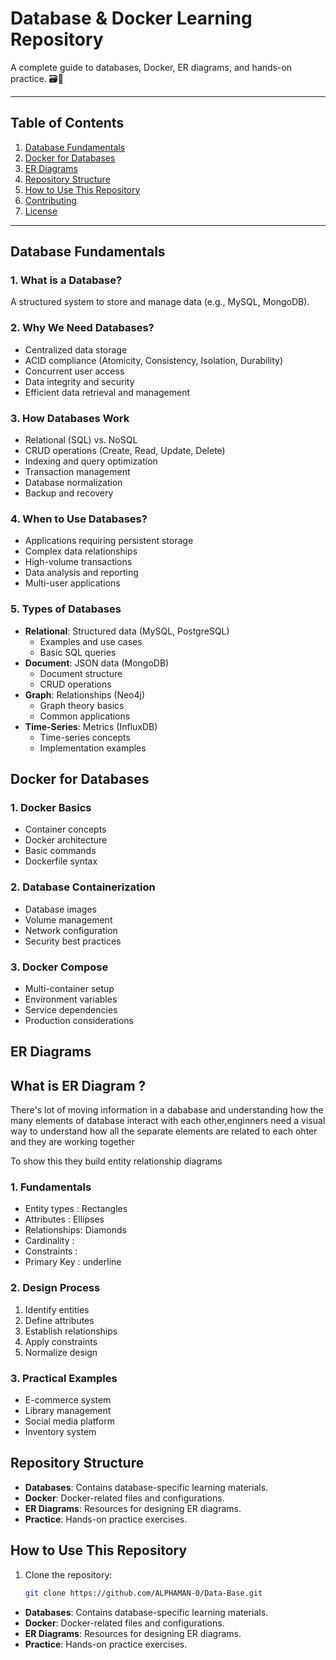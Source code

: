 # Database & Docker Learning Repository

A complete guide to databases, Docker, ER diagrams, and hands-on practice. 🗃️🐳

---

## Table of Contents
1. [Database Fundamentals](#database-fundamentals)
2. [Docker for Databases](#docker-for-databases)
3. [ER Diagrams](#er-diagrams)
4. [Repository Structure](#repository-structure)
5. [How to Use This Repository](#how-to-use-this-repository)
6. [Contributing](#contributing)
7. [License](#license)

---

## Database Fundamentals

### 1. What is a Database?
A structured system to store and manage data (e.g., MySQL, MongoDB).

### 2. Why We Need Databases?
- Centralized data storage
- ACID compliance (Atomicity, Consistency, Isolation, Durability)
- Concurrent user access
- Data integrity and security
- Efficient data retrieval and management

### 3. How Databases Work
- Relational (SQL) vs. NoSQL
- CRUD operations (Create, Read, Update, Delete)
- Indexing and query optimization
- Transaction management
- Database normalization
- Backup and recovery

### 4. When to Use Databases?
- Applications requiring persistent storage
- Complex data relationships
- High-volume transactions
- Data analysis and reporting
- Multi-user applications

### 5. Types of Databases
- **Relational**: Structured data (MySQL, PostgreSQL)
  - Examples and use cases
  - Basic SQL queries
- **Document**: JSON data (MongoDB)
  - Document structure
  - CRUD operations
- **Graph**: Relationships (Neo4j)
  - Graph theory basics
  - Common applications
- **Time-Series**: Metrics (InfluxDB)
  - Time-series concepts
  - Implementation examples

## Docker for Databases

### 1. Docker Basics
- Container concepts
- Docker architecture
- Basic commands
- Dockerfile syntax

### 2. Database Containerization
- Database images
- Volume management
- Network configuration
- Security best practices

### 3. Docker Compose
- Multi-container setup
- Environment variables
- Service dependencies
- Production considerations

## ER Diagrams
## What is ER Diagram ?
There's lot of moving information in a dababase and understanding how the many elements of database
interact with each other,enginners need a visual way to understand how all the separate elements are related to each ohter and they are working together

To show this they build entity relationship diagrams

### 1. Fundamentals
- Entity types : Rectangles
- Attributes   : Ellipses
- Relationships: Diamonds
- Cardinality  : 
- Constraints  :
- Primary Key  : underline
### 2. Design Process
1. Identify entities
2. Define attributes
3. Establish relationships
4. Apply constraints
5. Normalize design

### 3. Practical Examples
- E-commerce system
- Library management
- Social media platform
- Inventory system

## Repository Structure
- **Databases**: Contains database-specific learning materials.
- **Docker**: Docker-related files and configurations.
- **ER Diagrams**: Resources for designing ER diagrams.
- **Practice**: Hands-on practice exercises.
## How to Use This Repository
1. Clone the repository:
   ```bash
   git clone https://github.com/ALPHAMAN-0/Data-Base.git
- **Databases**: Contains database-specific learning materials.
- **Docker**: Docker-related files and configurations.
- **ER Diagrams**: Resources for designing ER diagrams.
- **Practice**: Hands-on practice exercises.